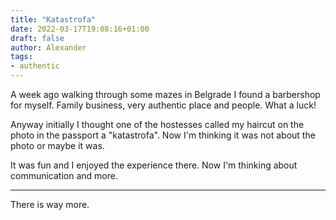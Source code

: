 ```yaml
---
title: "Katastrofa"
date: 2022-03-17T19:08:16+01:00
draft: false
author: Alexander
tags:
- authentic
---
```


A week ago walking through some mazes in Belgrade I found a barbershop for myself.
Family business, very authentic place and people.
What a luck!

Anyway initially I thought one of the hostesses called my haircut on the photo in the passport a "katastrofa".
Now I'm thinking it was not about the photo or maybe it was.

It was fun and I enjoyed the experience there.
Now I'm thinking about communication and more.

---

There is way more.

